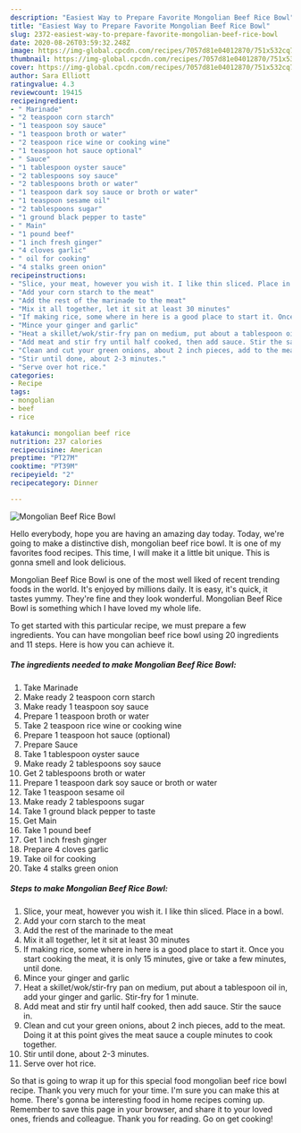 ```yaml
---
description: "Easiest Way to Prepare Favorite Mongolian Beef Rice Bowl"
title: "Easiest Way to Prepare Favorite Mongolian Beef Rice Bowl"
slug: 2372-easiest-way-to-prepare-favorite-mongolian-beef-rice-bowl
date: 2020-08-26T03:59:32.248Z
image: https://img-global.cpcdn.com/recipes/7057d81e04012870/751x532cq70/mongolian-beef-rice-bowl-recipe-main-photo.jpg
thumbnail: https://img-global.cpcdn.com/recipes/7057d81e04012870/751x532cq70/mongolian-beef-rice-bowl-recipe-main-photo.jpg
cover: https://img-global.cpcdn.com/recipes/7057d81e04012870/751x532cq70/mongolian-beef-rice-bowl-recipe-main-photo.jpg
author: Sara Elliott
ratingvalue: 4.3
reviewcount: 19415
recipeingredient:
- " Marinade"
- "2 teaspoon corn starch"
- "1 teaspoon soy sauce"
- "1 teaspoon broth or water"
- "2 teaspoon rice wine or cooking wine"
- "1 teaspoon hot sauce optional"
- " Sauce"
- "1 tablespoon oyster sauce"
- "2 tablespoons soy sauce"
- "2 tablespoons broth or water"
- "1 teaspoon dark soy sauce or broth or water"
- "1 teaspoon sesame oil"
- "2 tablespoons sugar"
- "1 ground black pepper to taste"
- " Main"
- "1 pound beef"
- "1 inch fresh ginger"
- "4 cloves garlic"
- " oil for cooking"
- "4 stalks green onion"
recipeinstructions:
- "Slice, your meat, however you wish it. I like thin sliced. Place in a bowl."
- "Add your corn starch to the meat"
- "Add the rest of the marinade to the meat"
- "Mix it all together, let it sit at least 30 minutes"
- "If making rice, some where in here is a good place to start it. Once you start cooking the meat, it is only 15 minutes, give or take a few minutes, until done."
- "Mince your​ ginger and garlic"
- "Heat a skillet/wok/stir-fry pan on medium, put about a tablespoon oil in, add your ginger and garlic. Stir-fry for 1 minute."
- "Add meat and stir fry until half cooked, then add sauce. Stir the sauce in."
- "Clean and cut your green onions, about 2 inch pieces, add to the meat. Doing it at this point gives the meat sauce a couple minutes to cook together."
- "Stir until done, about 2-3 minutes."
- "Serve over hot rice."
categories:
- Recipe
tags:
- mongolian
- beef
- rice

katakunci: mongolian beef rice 
nutrition: 237 calories
recipecuisine: American
preptime: "PT27M"
cooktime: "PT39M"
recipeyield: "2"
recipecategory: Dinner

---
```



![Mongolian Beef Rice Bowl](https://img-global.cpcdn.com/recipes/7057d81e04012870/751x532cq70/mongolian-beef-rice-bowl-recipe-main-photo.jpg)

Hello everybody, hope you are having an amazing day today. Today, we're going to make a distinctive dish, mongolian beef rice bowl. It is one of my favorites food recipes. This time, I will make it a little bit unique. This is gonna smell and look delicious.



Mongolian Beef Rice Bowl is one of the most well liked of recent trending foods in the world. It's enjoyed by millions daily. It is easy, it's quick, it tastes yummy. They're fine and they look wonderful. Mongolian Beef Rice Bowl is something which I have loved my whole life.


To get started with this particular recipe, we must prepare a few ingredients. You can have mongolian beef rice bowl using 20 ingredients and 11 steps. Here is how you can achieve it.

<!--inarticleads1-->

##### The ingredients needed to make Mongolian Beef Rice Bowl:

1. Take  Marinade
1. Make ready 2 teaspoon corn starch
1. Make ready 1 teaspoon soy sauce
1. Prepare 1 teaspoon broth or water
1. Take 2 teaspoon rice wine or cooking wine
1. Prepare 1 teaspoon hot sauce (optional)
1. Prepare  Sauce
1. Take 1 tablespoon oyster sauce
1. Make ready 2 tablespoons soy sauce
1. Get 2 tablespoons broth or water
1. Prepare 1 teaspoon dark soy sauce or broth or water
1. Take 1 teaspoon sesame oil
1. Make ready 2 tablespoons sugar
1. Take 1 ground black pepper to taste
1. Get  Main
1. Take 1 pound beef
1. Get 1 inch fresh ginger
1. Prepare 4 cloves garlic
1. Take  oil for cooking
1. Take 4 stalks green onion




<!--inarticleads2-->

##### Steps to make Mongolian Beef Rice Bowl:

1. Slice, your meat, however you wish it. I like thin sliced. Place in a bowl.
1. Add your corn starch to the meat
1. Add the rest of the marinade to the meat
1. Mix it all together, let it sit at least 30 minutes
1. If making rice, some where in here is a good place to start it. Once you start cooking the meat, it is only 15 minutes, give or take a few minutes, until done.
1. Mince your​ ginger and garlic
1. Heat a skillet/wok/stir-fry pan on medium, put about a tablespoon oil in, add your ginger and garlic. Stir-fry for 1 minute.
1. Add meat and stir fry until half cooked, then add sauce. Stir the sauce in.
1. Clean and cut your green onions, about 2 inch pieces, add to the meat. Doing it at this point gives the meat sauce a couple minutes to cook together.
1. Stir until done, about 2-3 minutes.
1. Serve over hot rice.




So that is going to wrap it up for this special food mongolian beef rice bowl recipe. Thank you very much for your time. I'm sure you can make this at home. There's gonna be interesting food in home recipes coming up. Remember to save this page in your browser, and share it to your loved ones, friends and colleague. Thank you for reading. Go on get cooking!
